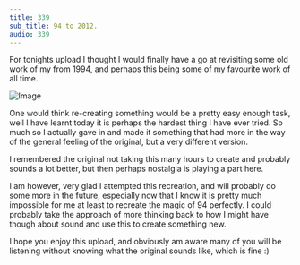 ```yaml
---
title: 339
sub_title: 94 to 2012.
audio: 339
---
```

For tonights upload I thought I would finally have a go at revisiting some old work of my from 1994, and perhaps this being some of my favourite work of all time.

![Image](/assets/img/Snd-339.png)


One would think re-creating something would be a pretty easy enough task, well I have learnt today it is perhaps the hardest thing I have ever tried. So much so I actually gave in and made it something that had more in the way of the general feeling of the original, but a very different version.

I remembered the original not taking this many hours to create and probably sounds a lot better, but then perhaps nostalgia is playing a part here.

I am however, very glad I attempted this recreation, and will probably do some more in the future, especially now that I know it is pretty much impossible for me at least to recreate the magic of 94 perfectly. I could probably take the approach of more thinking back to how I might have though about sound and use this to create something new.

I hope you enjoy this upload, and obviously am aware many of you will be listening without knowing what the original sounds like, which is fine :)